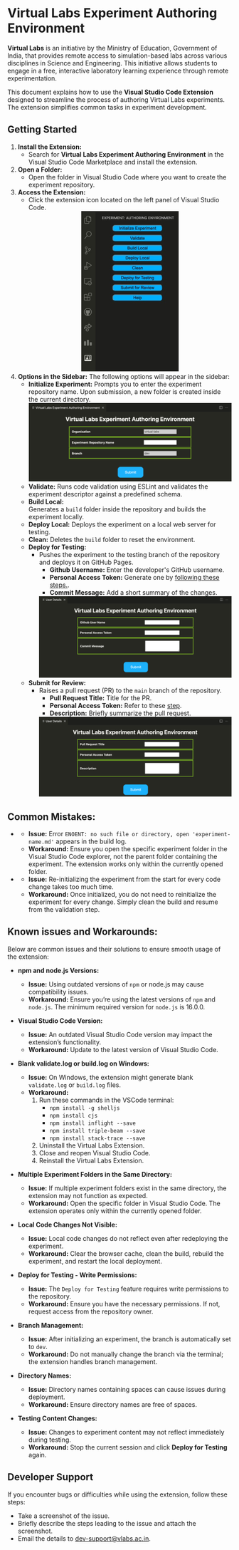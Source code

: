 # Virtual Labs Experiment Authoring Environment

**Virtual Labs** is an initiative by the Ministry of Education, Government of India, that provides remote access to simulation-based labs across various disciplines in Science and Engineering. This initiative allows students to engage in a free, interactive laboratory learning experience through remote experimentation.

This document explains how to use the **Visual Studio Code Extension** designed to streamline the process of authoring Virtual Labs experiments. The extension simplifies common tasks in experiment development.

## Getting Started

1. **Install the Extension:**
    * Search for **Virtual Labs Experiment Authoring Environment** in the Visual Studio Code Marketplace and install the extension.
2. **Open a Folder:**
    * Open the folder in Visual Studio Code where you want to create the experiment repository.
3. **Access the Extension:**
    * Click the extension icon located on the left panel of Visual Studio Code.
      <center><img src="https://raw.githubusercontent.com/virtual-labs/tool-vscode-plugin/main/images/sidebar.png"<br> </center>
4. **Options in the Sidebar:** The following options will appear in the sidebar:
    * **Initialize Experiment:**
      Prompts you to enter the experiment repository name. Upon submission, a new folder is created inside the current directory.
      <center><img src="https://raw.githubusercontent.com/virtual-labs/tool-vscode-plugin/main/images/clone.png"<br> </center>   
    * **Validate:**
      Runs code validation using ESLint and validates the experiment descriptor against a predefined schema.
    * **Build Local:**  
        Generates a `build` folder inside the repository and builds the experiment locally.
    * **Deploy Local:** 
        Deploys the experiment on a local web server for testing.
    * **Clean:**
        Deletes the `build` folder to reset the environment.
    * **Deploy for Testing:**
        * Pushes the experiment to the testing branch of the repository and deploys it on GitHub Pages.
            * **Github Username:** Enter the developer's GitHub username.
            * **Personal Access Token:** Generate one by [following these steps.](https://docs.github.com/en/github/authenticating-to-github/creating-a-personal-access-token).
            * **Commit Message:**  Add a short summary of the changes.
            <center><img src="https://raw.githubusercontent.com/virtual-labs/tool-vscode-plugin/main/images/deploy.png"<br> </center>    
    * **Submit for Review:** 
        * Raises a pull request (PR) to the `main` branch of the repository.
            * **Pull Request Title:** Title for the PR.
            * **Personal Access Token:** Refer to these [step](https://docs.github.com/en/github/authenticating-to-github/creating-a-personal-access-token).
            * **Description:** Briefly summarize the pull request.
            <center><img src="https://raw.githubusercontent.com/virtual-labs/tool-vscode-plugin/main/images/pR.png"<br> </center>

## Common Mistakes:

* * **Issue:** Error `ENOENT: no such file or directory, open 'experiment-name.md'` appears in the build log.
  * **Workaround:** Ensure you open the specific experiment folder in the Visual Studio Code explorer, not the parent folder containing the experiment. The extension works only within the currently opened folder.

* * **Issue:** Re-initializing the experiment from the start for every code change takes too much time.
  * **Workaround:** Once initialized, you do not need to reinitialize the experiment for every change. Simply clean the build and resume from the validation step.

## Known issues and Workarounds:
Below are common issues and their solutions to ensure smooth usage of the extension:

* **npm and node.js Versions:**
  * **Issue:** Using outdated versions of `npm` or node.js may cause compatibility issues.
  * **Workaround:** Ensure you’re using the latest versions of `npm` and `node.js`. The minimum required version for `node.js` is 16.0.0.

* **Visual Studio Code Version:**
  * **Issue:** An outdated Visual Studio Code version may impact the extension’s functionality.
  * **Workaround:** Update to the latest version of Visual Studio Code.

* **Blank validate.log or build.log on Windows:**
  * **Issue:** On Windows, the extension might generate blank `validate.log` or `build.log` files.
  * **Workaround:** 
    1. Run these commands in the VSCode terminal:
        * `npm install -g shelljs`
        * `npm install cjs`
        * `npm install inflight --save`
        * `npm install triple-beam --save`
        * `npm install stack-trace --save`
    2. Uninstall the Virtual Labs Extension.
    3. Close and reopen Visual Studio Code.
    4. Reinstall the Virtual Labs Extension.

* **Multiple Experiment Folders in the Same Directory:**
  * **Issue:** If multiple experiment folders exist in the same directory, the extension may not function as expected.
  * **Workaround:** Open the specific folder in Visual Studio Code. The extension operates only within the currently opened folder.

* **Local Code Changes Not Visible:**
  * **Issue:** Local code changes do not reflect even after redeploying the experiment.
  * **Workaround:** Clear the browser cache, clean the build, rebuild the experiment, and restart the local deployment.

* **Deploy for Testing - Write Permissions:**
  * **Issue:** The `Deploy for Testing` feature requires write permissions to the repository.
  * **Workaround:** Ensure you have the necessary permissions. If not, request access from the repository owner.

* **Branch Management:**
  * **Issue:** After initializing an experiment, the branch is automatically set to `dev`.
  * **Workaround:** Do not manually change the branch via the terminal; the extension handles branch management.

* **Directory Names:**
  * **Issue:** Directory names containing spaces can cause issues during deployment.
  * **Workaround:** Ensure directory names are free of spaces.

* **Testing Content Changes:**
  * **Issue:** Changes to experiment content may not reflect immediately during testing.
  * **Workaround:** Stop the current session and click **Deploy for Testing** again.

## Developer Support
If you encounter bugs or difficulties while using the extension, follow these steps:

* Take a screenshot of the issue.
* Briefly describe the steps leading to the issue and attach the screenshot.
* Email the details to [dev-support@vlabs.ac.in](dev-support@vlabs.ac.in).